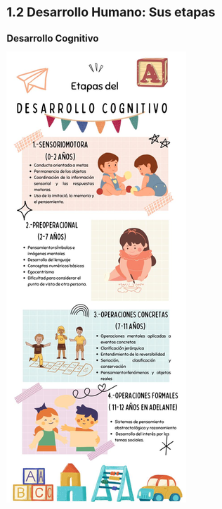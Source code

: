 # 1.2 Desarrollo Humano: Sus etapas

## Desarrollo Cognitivo

![Desarrollo Cognitivo](images/Desarrollo_Cognitivo.jpg)
